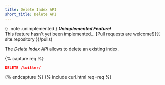 ```yaml
---
title: Delete Index API
short_title: Delete API
---
```


{: .note .unimplemented }
**_Unimplemented Feature!_**<br>
This feature hasn't yet been implemented...
[Pull requests are welcome!]({{ site.repository }}/pulls)

The _Delete Index API_ allows to delete an existing index.

{% capture req %}

```json
DELETE /twitter/
```
{% endcapture %}
{% include curl.html req=req %}
